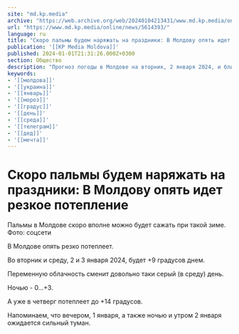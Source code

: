 ```yaml
---
site: "md.kp.media"
archive: "https://web.archive.org/web/20240104213431/www.md.kp.media/online/news/5614393/"
url: "https://www.md.kp.media/online/news/5614393/"
language: ru
title: "Скоро пальмы будем наряжать на праздники: В Молдову опять идет резкое потепление"
publication: '[[KP Media Moldova]]'
published: 2024-01-01T21:31:26.000Z+0300
section: Общество
description: "Прогноз погоды в Молдове на вторник, 2 января 2024, и ближайшие дни"
keywords:
- '[[молдова]]'
- '[[украина]]'
- '[[январь]]'
- '[[мороз]]'
- '[[градус]]'
- '[[день]]'
- '[[среда]]'
- '[[телеграм]]'
- '[[дед]]'
- '[[мечта]]'
---
```


# Скоро пальмы будем наряжать на праздники: В Молдову опять идет резкое потепление

Пальмы в Молдове скоро вполне можно будет сажать при такой зиме. Фото: соцсети

В Молдове опять резко потеплеет.

Во вторник и среду, 2 и 3 января 2024, будет +9 градусов днем.

Переменную облачность сменит довольно таки серый (в среду) день.

Ночью - 0...+3.

А уже в четверг потеплеет до +14 градусов.

Напоминаем, что вечером, 1 января, а также ночью и утром 2 января ожидается сильный туман.